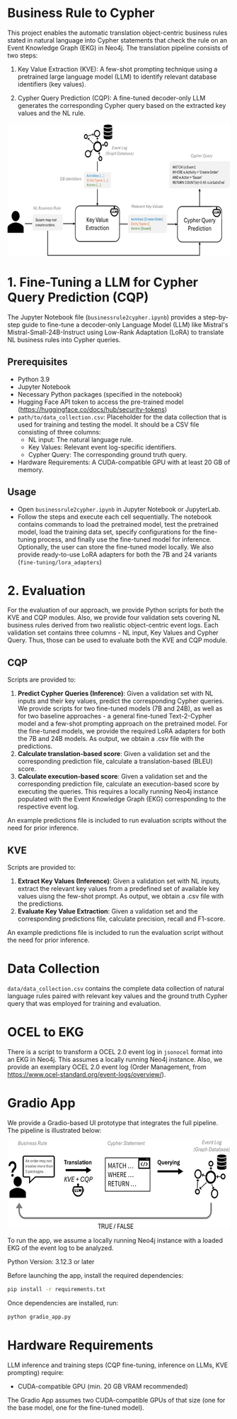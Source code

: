 

# Business Rule to Cypher

This project enables the automatic translation object-centric business rules stated in natural language into Cypher statements that check the rule on an Event Knowledge Graph (EKG) in Neo4j.
The translation pipeline consists of two steps:

1. Key Value Extraction (KVE): A few-shot prompting technique using a pretrained large language model (LLM) to identify relevant database identifiers (key values).

2. Cypher Query Prediction (CQP): A fine-tuned decoder-only LLM generates the corresponding Cypher query based on the extracted key values and the NL rule.

<img src="./static/method-overview.png" width="600" height="300" />


# 1. Fine-Tuning a LLM for Cypher Query Prediction (CQP)

The Jupyter Notebook file (`businessrule2cypher.ipynb`) provides a step-by-step guide to fine-tune a decoder-only Language Model (LLM) like Mistral's Mistral-Small-24B-Instruct using Low-Rank Adaptation (LoRA) to translate NL business rules into Cypher queries.

## Prerequisites

- Python 3.9
- Jupyter Notebook
- Necessary Python packages (specified in the notebook)
- Hugging Face API token to access the pre-trained model (https://huggingface.co/docs/hub/security-tokens)
- `path/to/data_collection.csv`: Placeholder for the data collection that is used for training and testing the model. It should be a CSV file consisting of three columns: 
  - NL input: The natural language rule.
  - Key Values: Relevant event log-specific identifiers.
  - Cypher Query: The corresponding ground truth query.
- Hardware Requirements: A CUDA-compatible GPU with at least 20 GB of memory.


## Usage
- Open `businessrule2cypher.ipynb` in Jupyter Notebook or JupyterLab.
- Follow the steps and execute each cell sequentially. The notebook contains commands to load the pretrained model, test the pretrained model, load the training data set, specify configurations for the fine-tuning process, and finally use the fine-tuned model for inference. Optionally, the user can store the fine-tuned model locally. We also provide ready-to-use LoRA adapters for both the 7B and 24 variants (`fine-tuning/lora_adapters`)


# 2. Evaluation

For the evaluation of our approach, we provide Python scripts for both the KVE and CQP modules. Also, we provide four validation sets covering NL business rules derived from two realistic object-centric event logs. Each validation set contains three columns - NL input, Key Values and Cypher Query. Thus, those can be used to evaluate both the KVE and CQP module.

## CQP 
Scripts are provided to:

1. **Predict Cypher Queries (Inference)**: Given a validation set with NL inputs and their key values, predict the corresponding Cypher queries. We provide scripts for two fine-tuned models (7B and 24B), as well as for two baseline approaches - a general fine-tuned Text-2-Cypher model and a few-shot prompting approach on the pretrained model. For the fine-tuned models, we provide the required LoRA adapters for both the 7B and 24B models. As output, we obtain a .csv file with the predictions. 
2. **Calculate translation-based score**: Given a validation set and the corresponding prediction file, calculate a translation-based (BLEU) score. 
3. **Calculate execution-based score**: Given a validation set and the corresponding prediction file, calculate an execution-based score by executing the queries. This requires a locally running Neo4j instance populated with the Event Knowledge Graph (EKG) corresponding to the respective event log.

An example predictions file is included to run evaluation scripts without the need for prior inference. 

## KVE
Scripts are provided to:

1. **Extract Key Values (Inference)**: Given a validation set with NL inputs, extract the relevant key values from a predefined set of available key values uisng the few-shot prompt. As output, we obtain a .csv file with the predictions.
2. **Evaluate Key Value Extraction**: Given a validation set and the corresponding predictions file, calculate precision, recall and F1-score.

An example predictions file is included to run the evaluation script without the need for prior inference. 

# Data Collection 

`data/data_collection.csv` contains the complete data collection of natural language rules paired with relevant key values and the ground truth Cypher query that was employed for training and evaluation.

# OCEL to EKG

There is a script to transform a OCEL 2.0 event log in `jsonocel` format into an EKG in Neo4j. This assumes a locally running Neo4j instance. Also, we provide an exemplary OCEL 2.0 event log (Order Management, from https://www.ocel-standard.org/event-logs/overview/). 

# Gradio App

We provide a Gradio-based UI prototype that integrates the full pipeline. The pipeline is illustrated below:

<img src="./static/high-level-overview.png" width="600" height="200" />

To run the app, we assume a locally running Neo4j instance with a loaded EKG of the event log to be analyzed.

Python Version: 3.12.3 or later

Before launching the app, install the required dependencies:

```bash
pip install -r requirements.txt
```

Once dependencies are installed, run:

```bash
python gradio_app.py 
```

# Hardware Requirements
LLM inference and training steps (CQP fine-tuning, inference on LLMs, KVE prompting) require:
- CUDA-compatible GPU (min. 20 GB VRAM recommended)
  
The Gradio App assumes two CUDA-compatible GPUs of that size (one for the base model, one for the fine-tuned model).
